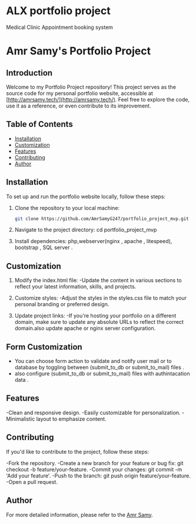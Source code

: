 # ALX portfolio project
Medical Clinic Appointment booking system

# Amr Samy's Portfolio Project

## Introduction

Welcome to my Portfolio Project repository! This project serves as the source code for my personal portfolio website, accessible at [http://amrsamy.tech/](http://amrsamy.tech/). Feel free to explore the code, use it as a reference, or even contribute to its improvement.

## Table of Contents

- [Installation](#installation)
- [Customization](#customization)
- [Features](#features)
- [Contributing](#contributing)
- [Author](#Author)

## Installation

To set up and run the portfolio website locally, follow these steps:

1. Clone the repository to your local machine:

   ```bash
   git clone https://github.com/AmrSamyG247/portfolio_project_mvp.git

1. Navigate to the project directory:
   cd portfolio_project_mvp
2. Install dependencies:
php,webserver(nginx , apache , litespeed), bootstrap , SQL server .

## Customization
1. Modify the index.html file:
-Update the content in various sections to reflect your latest information, skills, and projects.

2. Customize styles:
-Adjust the styles in the styles.css file to match your personal branding or preferred design.

3. Update project links:
-If you're hosting your portfolio on a different domain, make sure to update any absolute URLs to reflect the correct domain.also update apache or nginx server configuration.

## Form Customization
- You can choose form action to validate and notify user mail or to database by toggling between (submit_to_db   or  submit_to_mail) files .
- also configure  (submit_to_db   or  submit_to_mail) files with authintacation data .

## Features
-Clean and responsive design.
-Easily customizable for personalization.
-Minimalistic layout to emphasize content.

## Contributing
If you'd like to contribute to the project, follow these steps:

-Fork the repository.
-Create a new branch for your feature or bug fix: git checkout -b feature/your-feature.
-Commit your changes: git commit -m 'Add your feature'.
-Push to the branch: git push origin feature/your-feature.
-Open a pull request.

## Author
For more detailed information, please refer to the [Amr Samy](AUTHORS).
